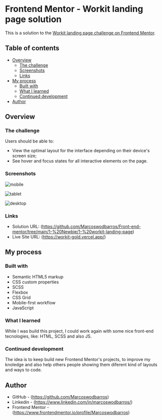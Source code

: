 # Frontend Mentor - Workit landing page solution

This is a solution to the [Workit landing page challenge on Frontend Mentor](https://www.frontendmentor.io/challenges/workit-landing-page-2fYnyle5lu).

## Table of contents

- [Overview](#overview)
  - [The challenge](#the-challenge)
  - [Screenshots](#screenshots)
  - [Links](#links)
- [My process](#my-process)
  - [Built with](#built-with)
  - [What I learned](#what-i-learned)
  - [Continued development](#continued-development)
- [Author](#author)



## Overview

### The challenge

Users should be able to:

- View the optimal layout for the interface depending on their device's screen size;
- See hover and focus states for all interactive elements on the page.


### Screenshots

![mobile](https://github.com/user-attachments/assets/e6e439c6-752d-42cf-84d3-90cccf7bd9b4)

![tablet](https://github.com/user-attachments/assets/874990c0-0fdd-4229-8eaf-201fee9f9874)

![desktop](https://github.com/user-attachments/assets/4225c002-bdaf-4846-b11b-acd24ed2ef44)


### Links

- Solution URL: (https://github.com/Marcoswodbarros/Front-end-mentor/tree/main/1-%20Newbie/1-%20workit-landing-page)
- Live Site URL: (https://workit-gold.vercel.app/)



## My process

### Built with

- Semantic HTML5 markup
- CSS custom properties
- SCSS
- Flexbox
- CSS Grid
- Mobile-first workflow
- JavaScript


### What I learned

While I was build this project, I could work again with some nice front-end tecnologies, like: HTML, SCSS and also JS.


### Continued development

The idea is to keep build new Frontend Mentor's projects, to improve my knoledge and also help others people showing them diferent kind of layouts and ways to code.



## Author

- GitHub - (https://github.com/Marcoswodbarros)
- Linkedin - (https://www.linkedin.com/in/marcoswodbarros/)
- Frontend Mentor - (https://www.frontendmentor.io/profile/Marcoswodbarros)
